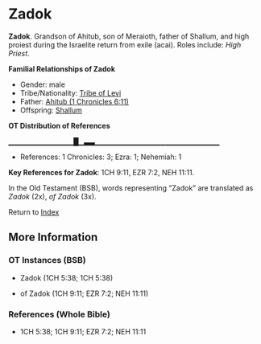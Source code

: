 # Zadok
**Zadok**. 
Grandson of Ahitub, son of Meraioth, father of Shallum, and high proiest during the Israelite return from exile (acai). 
Roles include: 
_High Priest_. 




**Familial Relationships of Zadok**


* Gender: male
* Tribe/Nationality: [Tribe of Levi](../../../groups/md/acai/Levi.md)
* Father: [Ahitub (1 Chronicles 6:11)](Ahitub.3.md)
* Offspring: [Shallum](Shallum.7.md)


**OT Distribution of References**

▁▁▁▁▁▁▁▁▁▁▁▁█▁▃▃▁▁▁▁▁▁▁▁▁▁▁▁▁▁▁▁▁▁▁▁▁▁▁
* References: 1 Chronicles: 3; Ezra: 1; Nehemiah: 1



**Key References for Zadok**: 
1CH 9:11, EZR 7:2, NEH 11:11. 


In the Old Testament (BSB), words representing “Zadok” are translated as 
*Zadok* (2x), *of Zadok* (3x). 




Return to [Index](00-Index.md)

## More Information

### OT Instances (BSB)

* Zadok (1CH 5:38; 1CH 5:38)

* of Zadok (1CH 9:11; EZR 7:2; NEH 11:11)



### References (Whole Bible)

* 1CH 5:38; 1CH 9:11; EZR 7:2; NEH 11:11



